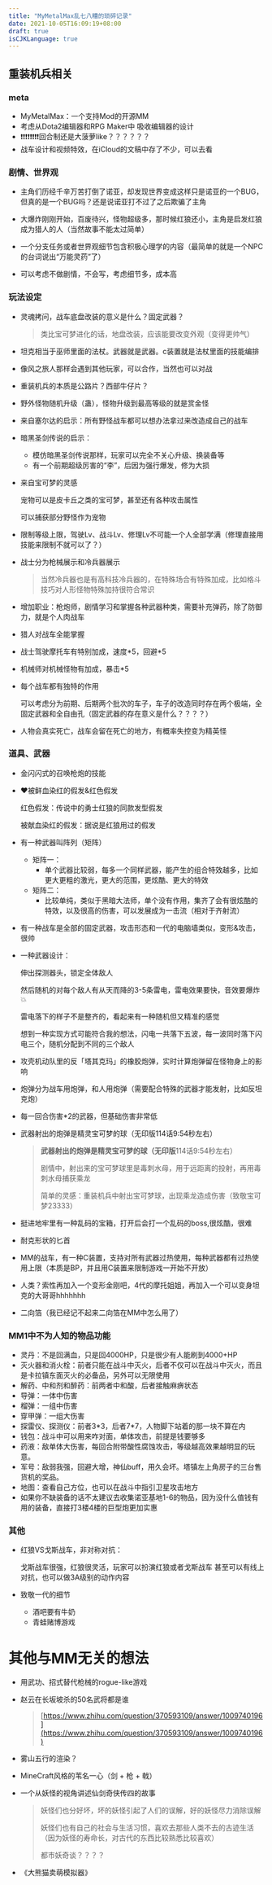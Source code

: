 ```yaml
---
title: "MyMetalMax乱七八糟的琐碎记录"
date: 2021-10-05T16:09:19+08:00
draft: true
isCJKLanguage: true
---
```


## 重装机兵相关

### meta

- MyMetalMax：一个支持Mod的开源MM
- 考虑从Dota2编辑器和RPG Maker中 吸收编辑器的设计
- ❗❗❗❗❗❗❗❗回合制还是大菠萝like？？？？？？
- 战车设计和视频特效，在iCloud的文稿中存了不少，可以去看



### 剧情、世界观

- 主角们历经千辛万苦打倒了诺亚，却发现世界变成这样只是诺亚的一个BUG，但真的是一个BUG吗？还是说诺亚打不过了之后欺骗了主角

- 大爆炸刚刚开始，百废待兴，怪物超级多，那时候红狼还小，主角是启发红狼成为猎人的人（当然故事不能太过简单）
- 一个分支任务或者世界观细节包含积极心理学的内容（最简单的就是一个NPC的台词说出“万能灵药”了）
- 可以考虑不做剧情，不会写，考虑细节多，成本高



### 玩法设定

- 灵魂拷问，战车底盘改装的意义是什么？固定武器？

  > 类比宝可梦进化的话，地盘改装，应该能要改变外观（变得更帅气）

- 坦克相当于巫师里面的法杖。武器就是武器。c装置就是法杖里面的技能编排

- 像风之旅人那样会遇到其他玩家，可以合作，当然也可以对战

- 重装机兵的本质是公路片？西部牛仔片？

- 野外怪物随机升级（蛊），怪物升级到最高等级的就是赏金怪

- 来自塞尔达的启示：所有野怪战车都可以想办法拿过来改造成自己的战车

- 暗黑圣剑传说的启示：

  - 模仿暗黑圣剑传说那样，玩家可以完全不关心升级、换装备等
  - 有一个前期超级厉害的“李”，后因为强行爆发，修为大损

- 来自宝可梦的灵感

  宠物可以是皮卡丘之类的宝可梦，甚至还有各种攻击属性

  可以捕获部分野怪作为宠物
  
- 限制等级上限，驾驶Lv、战斗Lv、修理Lv不可能一个人全部学满（修理直接用技能来限制不就可以了？）

- 战士分为枪械展示和冷兵器展示

  > 当然冷兵器也是有高科技冷兵器的，在特殊场合有特殊加成，比如格斗技巧对人形怪物特殊加持很符合常识

- 增加职业：枪炮师，剧情学习和掌握各种武器种类，需要补充弹药，除了防御力，就是个人肉战车

- 猎人对战车全能掌握

- 战士驾驶摩托车有特别加成，速度*5，回避\*5

- 机械师对机械怪物有加成，暴击*5

- 每个战车都有独特的作用

  可以考虑分为前期、后期两个批次的车子，车子的改造同时存在两个极端，全固定武器和全自由孔（固定武器的存在意义是什么？？？？）

- 人物会真实死亡，战车会留在死亡的地方，有概率失控变为精英怪



### 道具、武器

- 金闪闪式的召唤枪炮的技能

- ❤被鲜血染红的假发&红色假发

  红色假发：传说中的勇士红狼的同款发型假发 

  被献血染红的假发：据说是红狼用过的假发

- 有一种武器叫阵列（矩阵）

  - 矩阵一：
    - 单个武器比较弱，每多一个同样武器，能产生的组合特效越多，比如更大更粗的激光，更大的范围，更炫酷、更大的特效
  - 矩阵二：
    - 比较单纯，类似于黑暗大法师，单个没有作用，集齐了会有很炫酷的特效，以及很高的伤害，可以发展成为一击流（相对于齐射流）

- 有一种战车是全部的固定武器，攻击形态和一代的电脑墙类似，变形&攻击，很帅

- 一种武器设计：

  伸出探测器头，锁定全体敌人

  然后随机的对每个敌人有从天而降的3-5条雷电，雷电效果要快，音效要爆炸💥

  雷电落下的样子不是整齐的，看起来有一种随机但又精准的感觉

  想到一种实现方式可能符合我的想法，闪电一共落下五波，每一波同时落下闪电三个，随机分配到不同的三个敌人

- 攻壳机动队里的反「塔其克玛」的橡胶炮弹，实时计算炮弹留在怪物身上的影响

- 炮弹分为战车用炮弹，和人用炮弹（需要配合特殊的武器才能发射，比如反坦克炮）

- 每一回合伤害*2的武器，但基础伤害非常低

- 武器射出的炮弹是精灵宝可梦的球（无印版114话9:54秒左右）

  > **武器射出的炮弹是精灵宝可梦的球（无印版**114话9:54秒左右）
  >
  > 剧情中，射出来的宝可梦球里是毒刺水母，用于远距离的投射，再用毒刺水母捕获乘龙
  >
  > 简单的灵感：重装机兵中射出宝可梦球，出现乘龙造成伤害（致敬宝可梦23333）

- 挺进地牢里有一种乱码的宝箱，打开后会打一个乱码的boss,很炫酷，很难

- 耐克形状的匕首

- MM的战车，有一种C装置，支持对所有武器过热使用，每种武器都有过热使用上限（本质是BP，并且用C装置来限制游戏一开始不开放）

- 人类？索性再加入一个变形金刚吧，4代的摩托姐姐，再加入一个可以变身坦克的大哥哥hhhhhhh

- 二向箔（我已经记不起来二向箔在MM中怎么用了）



### MM1中不为人知的物品功能

- 灵丹：不是回满血，只是回4000HP，只是很少有人能刷到4000+HP
- 灭火器和消火栓：前者只能在战斗中灭火，后者不仅可以在战斗中灭火，而且是卡拉镇东面灭火的必备品，另外可以无限使用
- 解药、中和剂和醉药：前两者中和酸，后者接触麻痹状态
- 导弹：一体中伤害
- 榴弹：一组中伤害
- 穿甲弹：一组大伤害
- 探雷仪、探测仪：前者3\*3，后者7\*7，人物脚下站着的那一块不算在内
- 钱包：战斗中可以用来咋对面，单体攻击，前提是钱要够多
- 药液：敌单体大伤害，每回合附带酸性腐蚀攻击，等级越高效果越明显的玩意。
- 军号：敌弱我强，回避大增，神仙buff，用久会坏。塔镇左上角房子的三台售货机的奖品。
- 地图：查看自己方位，也可以在战斗中指引卫星攻击地方
- 如果你不缺装备的话不太建议去收集诺亚基地1-6的物品，因为没什么值钱有用的装备，直接打3楼4楼的巨型炮更加实惠



### 其他

- 红狼VS戈斯战车，非对称对抗：

  戈斯战车很强，红狼很灵活，玩家可以扮演红狼或者戈斯战车 甚至可以有线上对抗，也可以做3A级别的动作内容

- 致敬一代的细节

  - 酒吧要有牛奶
  - 青蛙赌博游戏





# 其他与MM无关的想法

- 用武功、招式替代枪械的rogue-like游戏

- 赵云在长坂坡杀的50名武将都是谁

  > [https://www.zhihu.com/question/370593109/answer/1009740196](https://www.zhihu.com/question/370593109/answer/1009740196)

- 雾山五行的渲染？

- MineCraft风格的苇名一心（剑 + 枪 + 戟）

- 一个从妖怪的视角讲述仙剑奇侠传四的故事

  > 妖怪们也分好坏，坏的妖怪引起了人们的误解，好的妖怪尽力消除误解
  >
  > 妖怪们也有自己的社会与生活习惯，喜欢去那些人类不去的古迹生活（因为妖怪的寿命长，对古代的东西比较熟悉比较喜欢）
  >
  > 都市妖奇谈？？？？

- 《大熊猫卖萌模拟器》

